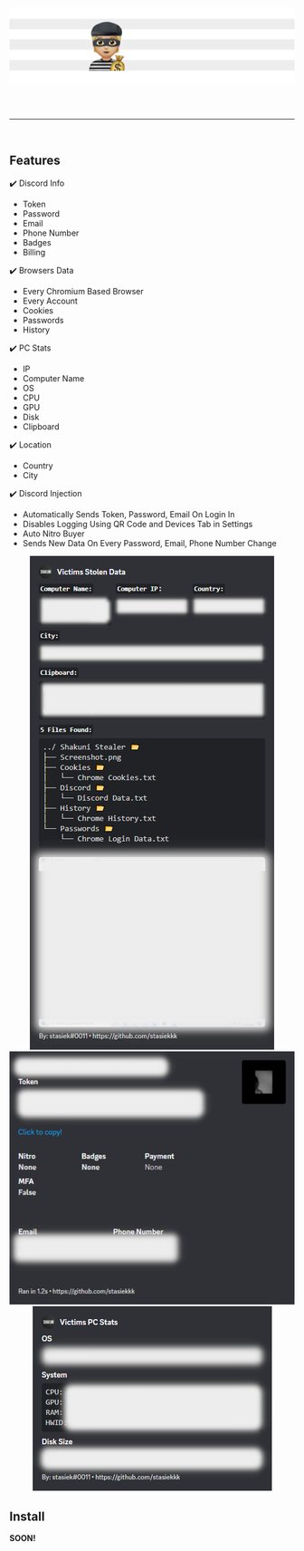 ![Shakuni Banner](/images/stealer.png)
<hr style="border-radius: 2%; margin-top: 60px; margin-bottom: 60px;" noshade="" size="20" width="100%">

## **Features**
✔️ Discord Info
   - Token
   - Password
   - Email
   - Phone Number
   - Badges
   - Billing
 
✔️ Browsers Data
   - Every Chromium Based Browser
   - Every Account
   - Cookies
   - Passwords
   - History
   
✔️ PC Stats
   - IP
   - Computer Name
   - OS
   - CPU
   - GPU
   - Disk
   - Clipboard
   
✔️ Location
   - Country
   - City
    
✔️ Discord Injection
   - Automatically Sends Token, Password, Email On Login In
   - Disables Logging Using QR Code and Devices Tab in Settings
   - Auto Nitro Buyer
   - Sends New Data On Every Password, Email, Phone Number Change

<div align="center">
   <img src="https://github.com/stasiekkk/Shakuni-Stealer/blob/3597b781ce1e5caf9f20d8a0b9bfc34bce1b4737/images/general.png">
   <img src="https://github.com/stasiekkk/Shakuni-Stealer/blob/3597b781ce1e5caf9f20d8a0b9bfc34bce1b4737/images/acc.png">
   <img src="https://github.com/stasiekkk/Shakuni-Stealer/blob/bceb8179aa29747276f516245dd616977e239769/images/pcstats.png">
</div>

## **Install**
**SOON!**

